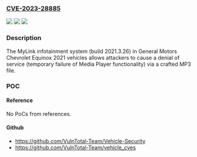 ### [CVE-2023-28885](https://cve.mitre.org/cgi-bin/cvename.cgi?name=CVE-2023-28885)
![](https://img.shields.io/static/v1?label=Product&message=n%2Fa&color=blue)
![](https://img.shields.io/static/v1?label=Version&message=n%2Fa&color=blue)
![](https://img.shields.io/static/v1?label=Vulnerability&message=n%2Fa&color=brighgreen)

### Description

The MyLink infotainment system (build 2021.3.26) in General Motors Chevrolet Equinox 2021 vehicles allows attackers to cause a denial of service (temporary failure of Media Player functionality) via a crafted MP3 file.

### POC

#### Reference
No PoCs from references.

#### Github
- https://github.com/VulnTotal-Team/Vehicle-Security
- https://github.com/VulnTotal-Team/vehicle_cves

